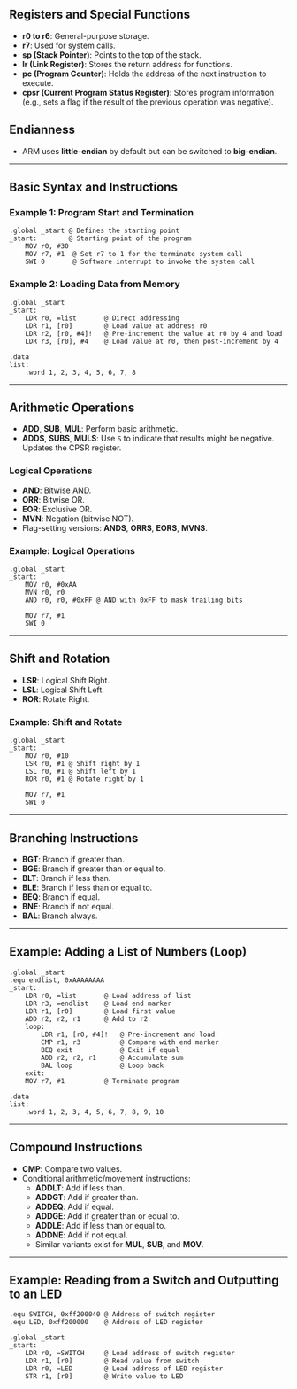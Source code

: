 ## Registers and Special Functions
- **r0 to r6**: General-purpose storage.
- **r7**: Used for system calls.
- **sp (Stack Pointer)**: Points to the top of the stack.
- **lr (Link Register)**: Stores the return address for functions.
- **pc (Program Counter)**: Holds the address of the next instruction to execute.
- **cpsr (Current Program Status Register)**: Stores program information (e.g., sets a flag if the result of the previous operation was negative).
## Endianness
- ARM uses **little-endian** by default but can be switched to **big-endian**.
---
## Basic Syntax and Instructions
### Example 1: Program Start and Termination
```
.global _start @ Defines the starting point
_start:        @ Starting point of the program
    MOV r0, #30
    MOV r7, #1  @ Set r7 to 1 for the terminate system call
    SWI 0       @ Software interrupt to invoke the system call
```
### Example 2: Loading Data from Memory
```
.global _start
_start:
    LDR r0, =list       @ Direct addressing
    LDR r1, [r0]        @ Load value at address r0
    LDR r2, [r0, #4]!   @ Pre-increment the value at r0 by 4 and load
    LDR r3, [r0], #4    @ Load value at r0, then post-increment by 4

.data
list:
    .word 1, 2, 3, 4, 5, 6, 7, 8
```

---
## Arithmetic Operations
- **ADD**, **SUB**, **MUL**: Perform basic arithmetic.
- **ADDS**, **SUBS**, **MULS**: Use `S` to indicate that results might be negative. Updates the CPSR register.
### Logical Operations
- **AND**: Bitwise AND.
- **ORR**: Bitwise OR.
- **EOR**: Exclusive OR.
- **MVN**: Negation (bitwise NOT).
- Flag-setting versions: **ANDS**, **ORRS**, **EORS**, **MVNS**.
### Example: Logical Operations
```
.global _start
_start:
    MOV r0, #0xAA
    MVN r0, r0
    AND r0, r0, #0xFF @ AND with 0xFF to mask trailing bits

    MOV r7, #1
    SWI 0
```

---
## Shift and Rotation
- **LSR**: Logical Shift Right.
- **LSL**: Logical Shift Left.
- **ROR**: Rotate Right.
### Example: Shift and Rotate
```
.global _start
_start:
    MOV r0, #10
    LSR r0, #1 @ Shift right by 1
    LSL r0, #1 @ Shift left by 1
    ROR r0, #1 @ Rotate right by 1

    MOV r7, #1
    SWI 0
```
---
## Branching Instructions
- **BGT**: Branch if greater than.
- **BGE**: Branch if greater than or equal to.
- **BLT**: Branch if less than.
- **BLE**: Branch if less than or equal to.
- **BEQ**: Branch if equal.
- **BNE**: Branch if not equal.
- **BAL**: Branch always.
---
## Example: Adding a List of Numbers (Loop)

```
.global _start
.equ endlist, 0xAAAAAAAA
_start:
    LDR r0, =list       @ Load address of list
    LDR r3, =endlist    @ Load end marker
    LDR r1, [r0]        @ Load first value
    ADD r2, r2, r1      @ Add to r2
	loop:
	    LDR r1, [r0, #4]!   @ Pre-increment and load
	    CMP r1, r3          @ Compare with end marker
	    BEQ exit            @ Exit if equal
	    ADD r2, r2, r1      @ Accumulate sum
	    BAL loop            @ Loop back
	exit:
    MOV r7, #1          @ Terminate program

.data
list:
    .word 1, 2, 3, 4, 5, 6, 7, 8, 9, 10
```
---
## Compound Instructions
- **CMP**: Compare two values.
- Conditional arithmetic/movement instructions:
    - **ADDLT**: Add if less than.
    - **ADDGT**: Add if greater than.
    - **ADDEQ**: Add if equal.        
    - **ADDGE**: Add if greater than or equal to.
    - **ADDLE**: Add if less than or equal to.
    - **ADDNE**: Add if not equal.
    - Similar variants exist for **MUL**, **SUB**, and **MOV**.
---
## Example: Reading from a Switch and Outputting to an LED
```
.equ SWITCH, 0xff200040 @ Address of switch register
.equ LED, 0xff200000    @ Address of LED register

.global _start
_start:
    LDR r0, =SWITCH     @ Load address of switch register
    LDR r1, [r0]        @ Read value from switch
    LDR r0, =LED        @ Load address of LED register
    STR r1, [r0]        @ Write value to LED
```